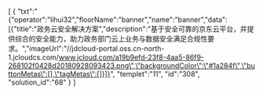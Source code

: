 [
	{
		"txt":"{\"operator\":\"lihui32\",\"floorName\":\"banner\",\"name\":\"banner\",\"data\":[{\"title\":\"政务云安全解决方案\",\"description\":\"基于安全可靠的京东云平台，并提供综合的安全能力，助力政务部门云上业务与数据安全满足合规性要求。\",\"imageUrl\":\"//jdcloud-portal.oss.cn-north-1.jcloudcs.com/www.jcloud.com/a19b9efd-23f8-4aa5-86f9-268102f0428d20180928093423.png\",\"backgroundColor\":\"#1a284f\",\"buttonMetas\":[],\"tagMetas\":[]}]}",
		"templet":"11",
		"id":"308",
		"solution_id":"68"
	}
]